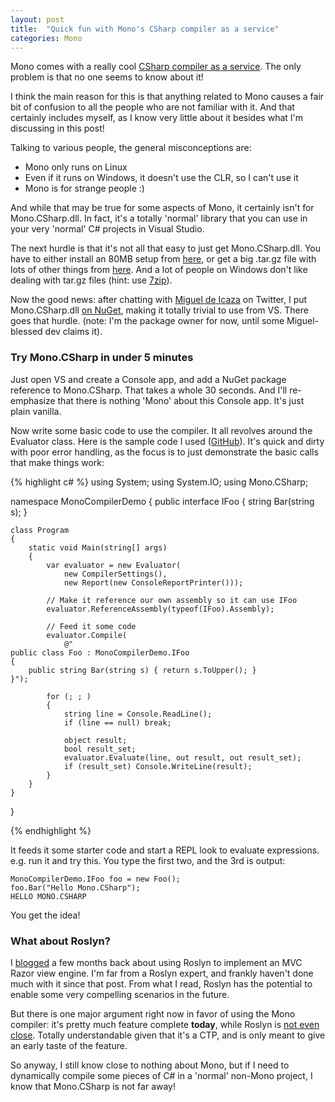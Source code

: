 ```yaml
---
layout: post
title:  "Quick fun with Mono's CSharp compiler as a service"
categories: Mono
---
```



Mono comes with a really cool [CSharp compiler as a service](http://www.mono-project.com/CSharp_Compiler). The only problem is that no one seems to know about it!

I think the main reason for this is that anything related to Mono causes a fair bit of confusion to all the people who are not familiar with it. And that certainly includes myself, as I know very little about it besides what I'm discussing in this post!

Talking to various people, the general misconceptions are:

- Mono only runs on Linux  
- Even if it runs on Windows, it doesn't use the CLR, so I can't use it  
- Mono is for strange people :)




And while that may be true for some aspects of Mono, it certainly isn't for Mono.CSharp.dll. In fact, it's a totally 'normal' library that you can use in your very 'normal' C# projects in Visual Studio.

The next hurdle is that it's not all that easy to just get Mono.CSharp.dll. You have to either install an 80MB setup from [here](http://www.go-mono.com/mono-downloads/download.html), or get a big .tar.gz file with lots of other things from [here](http://mono.ximian.com/daily/monocharge-latest.tar.gz). And a lot of people on Windows don't like dealing with tar.gz files (hint: use [7zip](http://www.7-zip.org/)).

Now the good news: after chatting with [Miguel de Icaza](https://twitter.com/#!/migueldeicaza) on Twitter, I put Mono.CSharp.dll [on NuGet](https://nuget.org/packages/Mono.CSharp), making it totally trivial to use from VS. There goes that hurdle. (note: I'm the package owner for now, until some Miguel-blessed dev claims it).

### Try Mono.CSharp in under 5 minutes

Just open VS and create a Console app, and add a NuGet package reference to Mono.CSharp. That takes a whole 30 seconds. And I'll re-emphasize that there is nothing 'Mono' about this Console app. It's just plain vanilla.

Now write some basic code to use the compiler. It all revolves around the Evaluator class. Here is the sample code I used ([GitHub](https://github.com/davidebbo/MonoCompilerDemo)). It's quick and dirty with poor error handling, as the focus is to just demonstrate the basic calls that make things work:

{% highlight c# %}
using System;
using System.IO;
using Mono.CSharp;

namespace MonoCompilerDemo
{
    public interface IFoo { string Bar(string s); }

    class Program
    {
        static void Main(string[] args)
        {
            var evaluator = new Evaluator(
                new CompilerSettings(),
                new Report(new ConsoleReportPrinter()));

            // Make it reference our own assembly so it can use IFoo
            evaluator.ReferenceAssembly(typeof(IFoo).Assembly);

            // Feed it some code
            evaluator.Compile(
                @"
    public class Foo : MonoCompilerDemo.IFoo
    {
        public string Bar(string s) { return s.ToUpper(); }
    }");

            for (; ; )
            {
                string line = Console.ReadLine();
                if (line == null) break;

                object result;
                bool result_set;
                evaluator.Evaluate(line, out result, out result_set);
                if (result_set) Console.WriteLine(result);
            }
        }
    }
}

{% endhighlight %}

It feeds it some starter code and start a REPL look to evaluate expressions. e.g. run it and try this. You type the first two, and the 3rd is output:

```
MonoCompilerDemo.IFoo foo = new Foo();
foo.Bar("Hello Mono.CSharp");
HELLO MONO.CSHARP

```

You get the idea!

### What about Roslyn?

I [blogged](http://blog.davidebbo.com/2011/10/using-roslyn-to-implement-mvc-razor.html) a few months back about using Roslyn to implement an MVC Razor view engine. I'm far from a Roslyn expert, and frankly haven't done much with it since that post. From what I read, Roslyn has the potential to enable some very compelling scenarios in the future.

But there is one major argument right now in favor of using the Mono compiler: it's pretty much feature complete **today**, while Roslyn is [not even close](http://social.msdn.microsoft.com/Forums/en-US/roslyn/thread/f5adeaf0-49d0-42dc-861b-0f6ffd731825). Totally understandable given that it's a CTP, and is only meant to give an early taste of the feature.

So anyway, I still know close to nothing about Mono, but if I need to dynamically compile some pieces of C# in a 'normal' non-Mono project, I know that Mono.CSharp is not far away!


